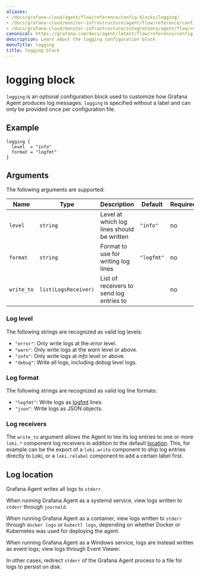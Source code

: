 ```yaml
---
aliases:
- /docs/grafana-cloud/agent/flow/reference/config-blocks/logging/
- /docs/grafana-cloud/monitor-infrastructure/agent/flow/reference/config-blocks/logging/
- /docs/grafana-cloud/monitor-infrastructure/integrations/agent/flow/reference/config-blocks/logging/
canonical: https://grafana.com/docs/agent/latest/flow/reference/config-blocks/logging/
description: Learn about the logging configuration block
menuTitle: logging
title: logging block
---
```


# logging block

`logging` is an optional configuration block used to customize how Grafana
Agent produces log messages. `logging` is specified without a label and can
only be provided once per configuration file.

## Example

```river
logging {
  level  = "info"
  format = "logfmt"
}
```

## Arguments

The following arguments are supported:

Name | Type | Description | Default | Required
---- | ---- | ----------- | ------- | --------
`level` | `string` | Level at which log lines should be written | `"info"` | no
`format` | `string` | Format to use for writing log lines | `"logfmt"` | no
`write_to` | `list(LogsReceiver)` | List of receivers to send log entries to | | no

### Log level

The following strings are recognized as valid log levels:

* `"error"`: Only write logs at the _error_ level.
* `"warn"`: Only write logs at the _warn_ level or above.
* `"info"`: Only write logs at _info_ level or above.
* `"debug"`: Write all logs, including _debug_ level logs.

### Log format

The following strings are recognized as valid log line formats:

* `"logfmt"`: Write logs as [logfmt][] lines.
* `"json"`: Write logs as JSON objects.

[logfmt]: https://brandur.org/logfmt

### Log receivers

The `write_to` argument allows the Agent to tee its log entries to one or more
`loki.*` component log receivers in addition to the default [location][].
This, for example can be the export of a `loki.write` component to ship log
entries directly to Loki, or a `loki.relabel` component to add a certain label
first.

[location]: #log-location

## Log location

Grafana Agent writes all logs to `stderr`.

When running Grafana Agent as a systemd service, view logs written to `stderr`
through `journald`.

When running Grafana Agent as a container, view logs written to `stderr`
through `docker logs` or `kubectl logs`, depending on whether Docker or
Kubernetes was used for deploying the agent.

When running Grafana Agent as a Windows service, logs are instead written as
event logs; view logs through Event Viewer.

In other cases, redirect `stderr` of the Grafana Agent process to a file for
logs to persist on disk.

